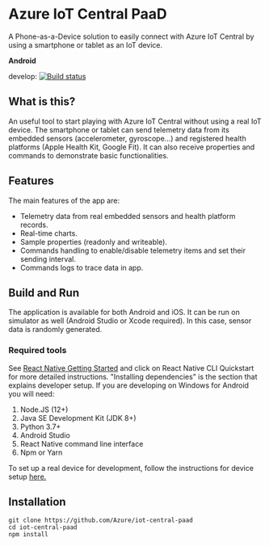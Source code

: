 # Azure IoT Central PaaD
A Phone-as-a-Device solution to easily connect with Azure IoT Central by using a smartphone or tablet as an IoT device.

**Android**

develop: [![Build status](https://build.appcenter.ms/v0.1/apps/82ba91a2-c68c-4b4b-949e-2b0c581eb0af/branches/develop/badge)](https://appcenter.ms)


## What is this?
An useful tool to start playing with Azure IoT Central without using a real IoT device. The smartphone or tablet can send telemetry data from its embedded sensors (accelerometer, gyroscope...) and registered health platforms (Apple Health Kit, Google Fit). It can also receive properties and commands to demonstrate basic functionalities.

## Features

The main features of the app are:

- Telemetry data from real embedded sensors and health platform records.
- Real-time charts.
- Sample properties (readonly and writeable).
- Commands handling to enable/disable telemetry items and set their sending interval.
- Commands logs to trace data in app.

## Build and Run

The application is available for both Android and iOS.
It can be run on simulator as well (Android Studio or Xcode required). In this case, sensor data is randomly generated.


### Required tools
See [React Native Getting Started](https://reactnative.dev/docs/getting-started)
and click on React Native CLI Quickstart for more detailed instructions.
"Installing dependencies" is the section that explains
developer setup. If you are developing on Windows for Android you will need:

1. Node.JS (12+)
1. Java SE Development Kit (JDK 8+)
1. Python 3.7+
1. Android Studio
1. React Native command line interface
1. Npm or Yarn

To set up a real device for development, follow the instructions for device setup [here.](https://reactnative.dev/docs/running-on-device)

## Installation
```shell
git clone https://github.com/Azure/iot-central-paad
cd iot-central-paad
npm install

```